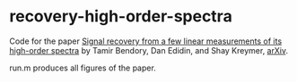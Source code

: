 # recovery-high-order-spectra
Code for the paper [Signal recovery from  a few linear measurements of its high-order spectra](https://www.sciencedirect.com/science/article/abs/pii/S1063520321000890) by Tamir Bendory, Dan Edidin, and Shay Kreymer, [arXiv](https://arxiv.org/abs/2103.01551).

run.m produces all figures of the paper.
